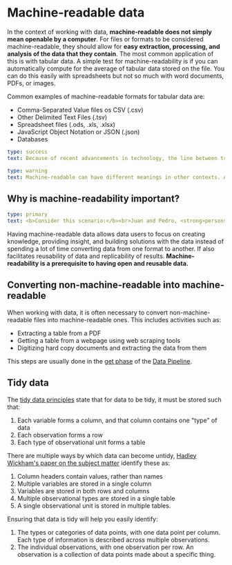 # Machine-readable data

In the context of working with data, **machine-readable does not simply mean openable by a computer**. For files or formats to be considered machine-readable, they should allow for **easy extraction, processing, and analysis of the data that they contain**. The most common application of this is with tabular data. A simple test for machine-readability is if you can automatically compute for the average of tabular data stored on the file. You can do this easily with spreadsheets but not so much with word documents, PDFs, or images.

Common examples of machine-readable formats for tabular data are:
- Comma-Separated Value files os CSV (.csv)
- Other Delimited Text Files (.tsv)
- Spreadsheet files (.ods, .xls, .xlsx)
- JavaScript Object Notation or JSON (.json)
- Databases

```yaml remark
type: success
text: Because of recent advancements in technology, the line between traditional machine-readable and non-machine-readable file formats for tabular data is slowly disappearing. There are now applications that make it possible to directly extract and process tabular data from PDFs and images albeit not as easily as it is with spreadsheets.
```

```yaml remark
type: warning
text: Machine-readable can have different meanings in other contexts. A file or format that's not normally considered machine-readable in one context may be considered machine-readable in another. For example, image files are not normally considered machine-readable if the purpose is to extract a table from the image but the same image may be considered as machine-readable for purposes of image analysis or pattern recognition. 
```

## Why is machine-readability important?

```yaml remark
type: primary
text: <b>Consider this scenario:</b><br>Juan and Pedro, <strong>persons of similar skill and capabilities</strong>, are both tasked with analysing the procurement activities of Procuring Entity A for the past 10 years.<br><ul><li>Juan is provided a PDF document containing the tables of A’s procurement activities.</li><li>Pedro was given the same dataset but in spreadsheet format.</li></ul><strong>Who do you think will be able to provide answers faster and more accurately, Juan or Pedro?</strong>
```

Having machine-readable data allows data users to focus on creating knowledge, providing insight, and building solutions with the data instead of spending a lot of time converting data from one format to another. If also facilitates reusability of data and replicability of results. **Machine-readability is a prerequisite to having open and reusable data.**

## Converting non-machine-readable into machine-readable
When working with data, it is often necessary to convert non-machine-readable files into machine-readable ones. This includes activities such as:
- Extracting a table from a PDF
- Getting a table from a webpage using web scraping tools
- Digitizing hard copy documents and extracting the data from them

This steps are usually done in the [get phase](../data-pipeline/get.md) of the [Data Pipeline](../data-pipeline/what-is-data-pipeline.html).

## Tidy data
The [tidy data principles](https://kiwidamien.github.io/what-is-tidy-data.html) state that for data to be tidy, it must be stored such that:
1. Each variable forms a column, and that column contains one "type" of data
2. Each observation forms a row
3. Each type of observational unit forms a table

There are multiple ways by which data can become untidy, [Hadley Wickham's paper on the subject matter](http://vita.had.co.nz/papers/tidy-data.pdf) identify these as:
1. Column headers contain values, rather than names
2. Multiple variables are stored in a single column
3. Variables are stored in both rows and columns
4. Multiple observational types are stored in a single table
5. A single observational unit is stored in multiple tables.

Ensuring that data is tidy will help you easily identify:
1. The types or categories of data points, with one data point per column. Each type of information is described across multiple observations. 
2. The individual observations, with one observation per row. An observation is a collection of data points made about a specific thing.  